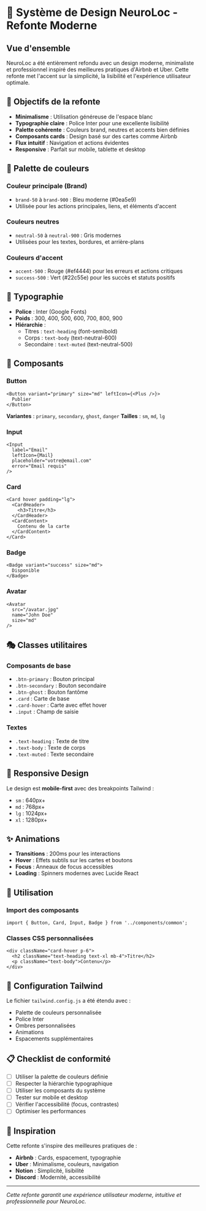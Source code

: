 # 🎨 Système de Design NeuroLoc - Refonte Moderne

## Vue d'ensemble

NeuroLoc a été entièrement refondu avec un design moderne, minimaliste et professionnel inspiré des meilleures pratiques d'Airbnb et Uber. Cette refonte met l'accent sur la simplicité, la lisibilité et l'expérience utilisateur optimale.

## 🎯 Objectifs de la refonte

- **Minimalisme** : Utilisation généreuse de l'espace blanc
- **Typographie claire** : Police Inter pour une excellente lisibilité
- **Palette cohérente** : Couleurs brand, neutres et accents bien définies
- **Composants cards** : Design basé sur des cartes comme Airbnb
- **Flux intuitif** : Navigation et actions évidentes
- **Responsive** : Parfait sur mobile, tablette et desktop

## 🎨 Palette de couleurs

### Couleur principale (Brand)
- `brand-50` à `brand-900` : Bleu moderne (#0ea5e9)
- Utilisée pour les actions principales, liens, et éléments d'accent

### Couleurs neutres
- `neutral-50` à `neutral-900` : Gris modernes
- Utilisées pour les textes, bordures, et arrière-plans

### Couleurs d'accent
- `accent-500` : Rouge (#ef4444) pour les erreurs et actions critiques
- `success-500` : Vert (#22c55e) pour les succès et statuts positifs

## 📝 Typographie

- **Police** : Inter (Google Fonts)
- **Poids** : 300, 400, 500, 600, 700, 800, 900
- **Hiérarchie** :
  - Titres : `text-heading` (font-semibold)
  - Corps : `text-body` (text-neutral-600)
  - Secondaire : `text-muted` (text-neutral-500)

## 🧩 Composants

### Button
```tsx
<Button variant="primary" size="md" leftIcon={<Plus />}>
  Publier
</Button>
```

**Variantes** : `primary`, `secondary`, `ghost`, `danger`
**Tailles** : `sm`, `md`, `lg`

### Input
```tsx
<Input 
  label="Email" 
  leftIcon={Mail} 
  placeholder="votre@email.com"
  error="Email requis"
/>
```

### Card
```tsx
<Card hover padding="lg">
  <CardHeader>
    <h3>Titre</h3>
  </CardHeader>
  <CardContent>
    Contenu de la carte
  </CardContent>
</Card>
```

### Badge
```tsx
<Badge variant="success" size="md">
  Disponible
</Badge>
```

### Avatar
```tsx
<Avatar 
  src="/avatar.jpg" 
  name="John Doe" 
  size="md" 
/>
```

## 🎭 Classes utilitaires

### Composants de base
- `.btn-primary` : Bouton principal
- `.btn-secondary` : Bouton secondaire
- `.btn-ghost` : Bouton fantôme
- `.card` : Carte de base
- `.card-hover` : Carte avec effet hover
- `.input` : Champ de saisie

### Textes
- `.text-heading` : Texte de titre
- `.text-body` : Texte de corps
- `.text-muted` : Texte secondaire

## 📱 Responsive Design

Le design est **mobile-first** avec des breakpoints Tailwind :
- `sm` : 640px+
- `md` : 768px+
- `lg` : 1024px+
- `xl` : 1280px+

## ✨ Animations

- **Transitions** : 200ms pour les interactions
- **Hover** : Effets subtils sur les cartes et boutons
- **Focus** : Anneaux de focus accessibles
- **Loading** : Spinners modernes avec Lucide React

## 🚀 Utilisation

### Import des composants
```tsx
import { Button, Card, Input, Badge } from '../components/common';
```

### Classes CSS personnalisées
```tsx
<div className="card-hover p-6">
  <h2 className="text-heading text-xl mb-4">Titre</h2>
  <p className="text-body">Contenu</p>
</div>
```

## 🔧 Configuration Tailwind

Le fichier `tailwind.config.js` a été étendu avec :
- Palette de couleurs personnalisée
- Police Inter
- Ombres personnalisées
- Animations
- Espacements supplémentaires

## 📋 Checklist de conformité

- [ ] Utiliser la palette de couleurs définie
- [ ] Respecter la hiérarchie typographique
- [ ] Utiliser les composants du système
- [ ] Tester sur mobile et desktop
- [ ] Vérifier l'accessibilité (focus, contrastes)
- [ ] Optimiser les performances

## 🎨 Inspiration

Cette refonte s'inspire des meilleures pratiques de :
- **Airbnb** : Cards, espacement, typographie
- **Uber** : Minimalisme, couleurs, navigation
- **Notion** : Simplicité, lisibilité
- **Discord** : Modernité, accessibilité

---

*Cette refonte garantit une expérience utilisateur moderne, intuitive et professionnelle pour NeuroLoc.*
